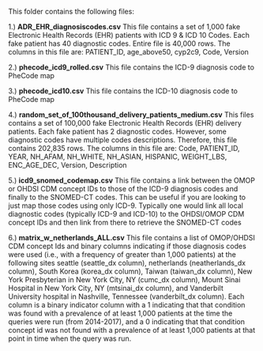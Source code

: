 This folder contains the following files:

1.) **ADR_EHR_diagnosiscodes.csv** This file contains a set of 1,000 fake Electronic Health Records (EHR) patients with ICD 9 & ICD 10 Codes. Each fake patient has 40 diagnostic codes. Entire file is 40,000 rows. The columns in this file are: PATIENT_ID, age_above50, cyp2c9, Code, Version

2.) **phecode_icd9_rolled.csv** This file contains the ICD-9 diagnosis code to PheCode map

3.) **phecode_icd10.csv** This file contains the ICD-10 diagnosis code to PheCode map

4.) **random_set_of_100thousand_delivery_patients_medium.csv** This files contains a set of 100,000 fake Electronic Health Records (EHR) delivery patients. Each fake patient has 2 diagnostic codes. However, some diagnostic codes have multiple codes descriptions. Therefore, this file contains 202,835 rows. The columns in this file are: Code, PATIENT_ID, YEAR, NH_AFAM, NH_WHITE, NH_ASIAN, HISPANIC, WEIGHT_LBS, ENC_AGE_DEC, Version, Description

5.) **icd9_snomed_codemap.csv** This file contains a link between the OMOP or OHDSI CDM concept IDs to those of the ICD-9 diagnosis codes and finally to the SNOMED-CT codes. This can be useful if you are looking to just map those codes using only ICD-9. Typically one would link all local diagnostic codes (typically ICD-9 and ICD-10) to the OHDSI/OMOP CDM concept IDs and then link from there to retrieve the SNOMED-CT codes

6.) **matrix_w_netherlands_ALL.csv** This file contains a list of OMOP/OHDSI CDM concept Ids and binary columns indicating if those diagnosis codes were used (i.e., with a frequency of greater than 1,000 patients) at the following sites seattle (seattle_dx column), netherlands (neatherlands_dx column), South Korea (korea_dx column), Taiwan (taiwan_dx column), New York Presbyterian in New York City, NY (cumc_dx column), Mount Sinai Hospital in New York City, NY (mtsinai_dx column), and Vanderbilt University hospital in Nashville, Tennessee (vanderbilt_dx column). Each column is a binary indicator column with a 1 indicating that that condition was found with a prevalence of at least 1,000 patients at the time the queries were run (from 2014-2017), and a 0 indicating that that condition concept id was not found with a prevalence of at least 1,000 patients at that point in time when the query was run.


